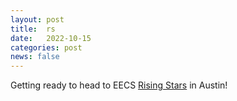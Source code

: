 ```yaml
---
layout: post
title:  rs
date:   2022-10-15
categories: post
news: false
---
```

Getting ready to head to EECS [Rising Stars](https://risingstars.utexas.edu) in Austin!